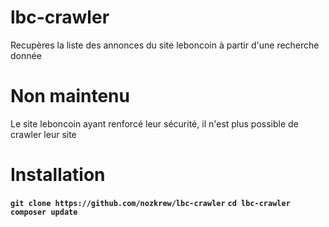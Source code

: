 # lbc-crawler

Recupères la liste des annonces du site leboncoin à partir d'une recherche donnée

Non maintenu
============
Le site leboncoin ayant renforcé leur sécurité, il n'est plus possible de crawler leur site

Installation
============

__` git clone https://github.com/nozkrew/lbc-crawler `__
__` cd lbc-crawler `__
__` composer update `__
